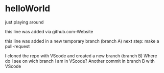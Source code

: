 # helloWorld
just playing around

this line was added via github.com-Website

this line was added in a new temporary branch (branch A)
next step: make a pull-request

I cloned the repo with VScode and created a new branch (branch B)
Where do I see on wich branch I am in VScode?
Another commit in branch B with VScode
